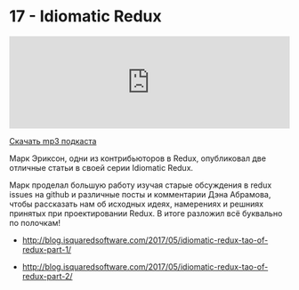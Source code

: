 # 17 - Idiomatic Redux


<iframe width="100%" height="166" scrolling="no" frameborder="no" src="https://w.soundcloud.com/player/?url=https%3A//api.soundcloud.com/tracks/323185407&amp;color=ff5500&amp;auto_play=false&amp;hide_related=false&amp;show_comments=true&amp;show_user=true&amp;show_reposts=false"></iframe>



<a href="https://5minreact.podster.fm/17/download/audio.mp3?download=yes&media=file"><i class="fa fa-download"></i> Скачать mp3 подкаста</a>



Марк Эриксон, одни из контрибьюторов в Redux, опубликовал две отличные статьи в своей серии Idiomatic Redux.



Марк проделал большую работу изучая старые обсуждения в redux issues на github и различные посты и комментарии Дэна Абрамова, чтобы рассказать нам об исходных идеях, намерениях и решниях принятых при проектировании Redux. В итоге разложил всё буквально по полочкам!



- http://blog.isquaredsoftware.com/2017/05/idiomatic-redux-tao-of-redux-part-1/

- http://blog.isquaredsoftware.com/2017/05/idiomatic-redux-tao-of-redux-part-2/
